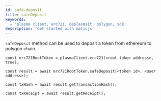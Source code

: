 ```yaml
---
id: safe-deposit
title: safeDeposit
keywords:
  - 'plasma client, erc721, deplasmait, polygon, sdk'
description: 'Get started with maticjs'
---
```


`safeDeposit` method can be used to deposit a token from ethereum to polygon chain.

```
const erc721RootToken = plasmaClient.erc721(<root token address>, true);

const result = await erc721RootToken.safeDeposit(<token id>, <user address>);

const txHash = await result.getTransactionHash();

const txReceipt = await result.getReceipt();

```
